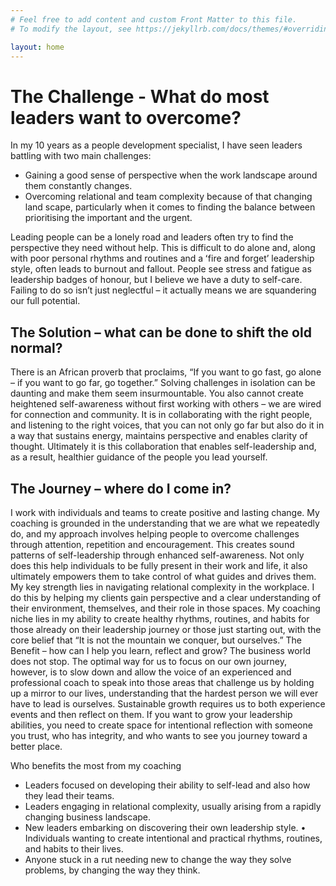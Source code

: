 ```yaml
---
# Feel free to add content and custom Front Matter to this file.
# To modify the layout, see https://jekyllrb.com/docs/themes/#overriding-theme-defaults

layout: home
---
```

# The Challenge - What do most leaders want to overcome?

In my 10 years as a people development specialist, I have seen leaders battling with
two main challenges:
* Gaining a good sense of perspective when the work landscape around them
 constantly changes.
* Overcoming relational and team complexity because of that changing land
 scape, particularly when it comes to finding the balance between prioritising
 the important and the urgent.

Leading people can be a lonely road and leaders often try to find the perspective
they need without help. This is difficult to do alone and, along with poor personal
rhythms and routines and a ʻfire and forgetʼ leadership style, often leads to burnout
and fallout. People see stress and fatigue as leadership badges of honour, but I
believe we have a duty to self-care. Failing to do so isnʼt just neglectful – it actually
means we are squandering our full potential.

## The Solution – what can be done to shift the old normal?
There is an African proverb that proclaims, “If you want to go fast, go alone – if you
want to go far, go together.” Solving challenges in isolation can be daunting and
make them seem insurmountable. You also cannot create heightened self-awareness
without first working with others – we are wired for connection and community. It is
in collaborating with the right people, and listening to the right voices, that you can
not only go far but also do it in a way that sustains energy, maintains perspective and
enables clarity of thought. Ultimately it is this collaboration that enables self-leadership
and, as a result, healthier guidance of the people you lead yourself.

## The Journey – where do I come in?
I work with individuals and teams to create positive and lasting change. My coaching
is grounded in the understanding that we are what we repeatedly do, and my
approach involves helping people to overcome challenges through attention, repetition
and encouragement. This creates sound patterns of self-leadership through enhanced
self-awareness. Not only does this help individuals to be fully present in their work
and life, it also ultimately empowers them to take control of what guides and drives
them.
My key strength lies in navigating relational complexity in the workplace. I do this by
helping my clients gain perspective and a clear understanding of their environment,
themselves, and their role in those spaces. My coaching niche lies in my ability to
create healthy rhythms, routines, and habits for those already on their leadership
journey or those just starting out, with the core belief that “It is not the mountain we
conquer, but ourselves.”
The Benefit – how can I help you learn, reflect and grow?
The business world does not stop. The optimal way for us to focus on our own journey,
however, is to slow down and allow the voice of an experienced and professional
coach to speak into those areas that challenge us by holding up a mirror to our lives,
understanding that the hardest person we will ever have to lead is ourselves.
Sustainable growth requires us to both experience events and then reflect on them. If
you want to grow your leadership abilities, you need to create space for intentional
reflection with someone you trust, who has integrity, and who wants to see you journey
toward a better place.

Who benefits the most from my coaching
* Leaders focused on developing their ability to self-lead and also how they lead
 their teams.
* Leaders engaging in relational complexity, usually arising from a rapidly
 changing business landscape.
* New leaders embarking on discovering their own leadership style.
• Individuals wanting to create intentional and practical rhythms, routines, and
 habits to their lives.
* Anyone stuck in a rut needing new to change the way they solve problems, by
 changing the way they think.